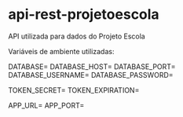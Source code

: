 # api-rest-projetoescola
API utilizada para dados do Projeto Escola

Variáveis de ambiente utilizadas:

DATABASE=
DATABASE_HOST=
DATABASE_PORT=
DATABASE_USERNAME=
DATABASE_PASSWORD=

TOKEN_SECRET=
TOKEN_EXPIRATION=

APP_URL=
APP_PORT=
